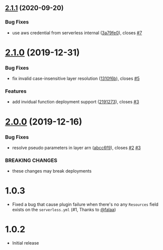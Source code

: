 ## [2.1.1](https://github.com/mooyoul/serverless-latest-layer-version/compare/v2.1.0...v2.1.1) (2020-09-20)


### Bug Fixes

* use aws credential from serverless internal ([3a79fe0](https://github.com/mooyoul/serverless-latest-layer-version/commit/3a79fe033f44394bb0f58dd5ff2ed4991dcb76a4)), closes [#7](https://github.com/mooyoul/serverless-latest-layer-version/issues/7)

# [2.1.0](https://github.com/mooyoul/serverless-latest-layer-version/compare/v2.0.0...v2.1.0) (2019-12-31)


### Bug Fixes

* fix invalid case-insensitive layer resolution ([1310f6b](https://github.com/mooyoul/serverless-latest-layer-version/commit/1310f6bb0d06924d7233d62a53a26e3caf85c8b5)), closes [#5](https://github.com/mooyoul/serverless-latest-layer-version/issues/5)


### Features

* add invidual function deployment support ([2191273](https://github.com/mooyoul/serverless-latest-layer-version/commit/2191273f1fbe81df4d5009fb7bf0e28988157f91)), closes [#3](https://github.com/mooyoul/serverless-latest-layer-version/issues/3)

# [2.0.0](https://github.com/mooyoul/serverless-latest-layer-version/compare/v1.0.3...v2.0.0) (2019-12-16)


### Bug Fixes

* resolve pseudo parameters in layer arn ([abcc6f9](https://github.com/mooyoul/serverless-latest-layer-version/commit/abcc6f94390d7c7d92335a7c035bed47b69e9180)), closes [#2](https://github.com/mooyoul/serverless-latest-layer-version/issues/2) [#3](https://github.com/mooyoul/serverless-latest-layer-version/issues/3)


### BREAKING CHANGES

* these changes may break deployments

# 1.0.3

- Fixed a bug that cause plugin failure when there's no any `Resources` field exists on the `serverless.yml` (#1, Thanks to [@falaa](https://github.com/falaa))

# 1.0.2

- Initial release
